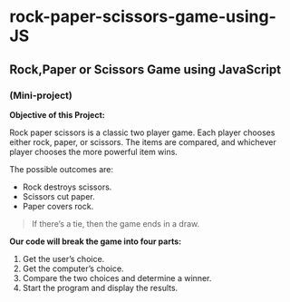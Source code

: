 # rock-paper-scissors-game-using-JS

## Rock,Paper or Scissors Game using JavaScript
### (Mini-project)

**Objective of this Project:**

Rock paper scissors is a classic two player game. Each player chooses either rock, paper, or scissors. The items are compared, and whichever player chooses the more powerful item wins.


The possible outcomes are:

* Rock destroys scissors.
* Scissors cut paper.
* Paper covers rock.


> If there’s a tie, then the game ends in a draw.

**Our code will break the game into four parts:**

1. Get the user’s choice.
2. Get the computer’s choice.
3. Compare the two choices and determine a winner.
4. Start the program and display the results.
